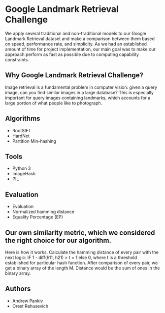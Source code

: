 # Google Landmark Retrieval Challenge
We apply several traditional and non-traditional models to our Google Landmark Retrieval dataset and make a comparison between them based on speed, performance rate, and simplicity. As we had an established amount of time for project implementation, our main goal was to make our approach perform as fast as possible due to computing capability constraints.

## Why Google Landmark Retrieval Challenge?
Image retrieval is a fundamental problem in computer vision: given a query image, can you find similar images in a large database? This is especially important for query images containing landmarks, which accounts for a large portion of what people like to photograph.

## Algorithms 
* RootSIFT
* HardNet
* Partition Min-hashing

## Tools
* Python 3
* ImageHash
* PIL

## Evaluation 
* Evaluation
* Normalized hamming distance
* Equality Percentage (EP)

## Our own similarity metric, which we considered the right choice for our algorithm.
Here is how it works. Calculate the hamming distance of every pair with the next logic: IF 1 - diff(h11, h21) > t = 1 else 0, where t is a threshold established for particular hash function. 
After comparison of every pair, we get a binary array of the length M. Distance would be the sum of ones in the binary array.

## Authors
* Andrew Pankiv
* Orest Rehusevich
